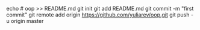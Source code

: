echo # oop >> README.md
git init
git add README.md
git commit -m "first commit"
git remote add origin https://github.com/yuliarev/oop.git
git push -u origin master
